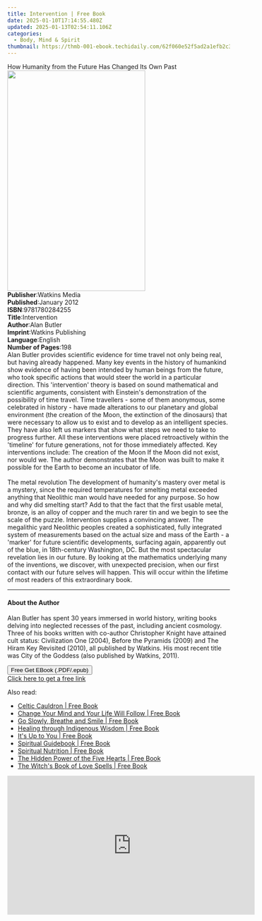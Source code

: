 ```yaml
---
title: Intervention | Free Book
date: 2025-01-10T17:14:55.480Z
updated: 2025-01-13T02:54:11.106Z
categories:
  - Body, Mind & Spirit
thumbnail: https://thmb-001-ebook.techidaily.com/62f060e52f5ad2a1efb2c3539551bf5a37bac52751797b4e8f4e926e5be745d5.jpg
---
```

<main id="book-container">
  <div class="flex flex-col">
    <div class="book-brief flex-1 py-6 px-4 sm:p-6 md:py-10 md:px-8">
      <!-- brief-->
      <div class="book-brief-main">
        How Humanity from the Future Has Changed Its Own Past
      </div>
    </div>
    <div
      class="book-meta-info flex-1 grid gap-4 col-start-1 col-end-3 row-start-1 sm:mb-6 sm:grid-cols-4 lg:gap-6 lg:col-start-2 lg:row-end-6 lg:row-span-6 lg:mb-0"
    >
      <div
        class="book-meta-info-left place-content-center mt-4 p-4 text-sm leading-6 col-start-2 col-span-2 dark:text-slate-400"
      >
        <img
          class="w-full h-500 object-cover rounded-lg sm:h-255 sm:col-span-2 lg:col-span-full"
          src="https://img-001-ebook.techidaily.com/eee1fd6e2b3d23c09b0d67d8fa1ef3bcb987fa5289d5600501bdfcfc4a190d9f.jpg"
          alt=""
          width="312"
          height="500"
        />
      </div>
      <div
        class="book-meta-info-right mt-2 col-start-1 row-start-2 col-span-3 self-center"
      >
        <!-- meta data  -->
        <div class="flex flex-col px-4 md:px-8">
          <div class="flex-1">
            <strong>Publisher</strong>:<span class="px-2">Watkins Media</span>
          </div>
          <div class="flex-1">
            <strong>Published</strong>:<span class="px-2">January 2012</span>
          </div>
          <div class="flex-1">
            <strong>ISBN</strong>:<span class="px-2">9781780284255</span>
          </div>
          <div class="flex-1">
            <strong>Title</strong>:<span class="px-2">Intervention</span>
          </div>
          <div class="flex-1">
            <strong>Author</strong>:<span class="px-2">Alan Butler</span>
          </div>
          <div class="flex-1">
            <strong>Imprint</strong>:<span class="px-2"
              >Watkins Publishing</span
            >
          </div>
          <div class="flex-1">
            <strong>Language</strong>:<span class="px-2">English</span>
          </div>
          <div class="flex-1">
            <strong>Number of Pages</strong>:<span class="px-2">198</span>
          </div>
        </div>
      </div>
    </div>
    <div class="book-description flex-1 py-6 px-4 sm:p-6 md:py-10 md:px-8">
      <div class="book-description-main">
        <div accordion-content="" id="description">
          Alan Butler provides scientific evidence for time travel not only
          being real, but having already happened. Many key events in the
          history of humankind show evidence of having been intended by human
          beings from the future, who took specific actions that would steer the
          world in a particular direction. This 'intervention' theory is based
          on sound mathematical and scientific arguments, consistent with
          Einstein's demonstration of the possibility of time travel. Time
          travellers - some of them anonymous, some celebrated in history - have
          made alterations to our planetary and global environment (the creation
          of the Moon, the extinction of the dinosaurs) that were necessary to
          allow us to exist and to develop as an intelligent species. They have
          also left us markers that show what steps we need to take to progress
          further. All these interventions were placed retroactively within the
          'timeline' for future generations, not for those immediately affected.
          Key interventions include: The creation of the Moon If the Moon did
          not exist, nor would we. The author demonstrates that the Moon was
          built to make it possible for the Earth to become an incubator of
          life.<br /><br />The metal revolution The development of humanity's
          mastery over metal is a mystery, since the required temperatures for
          smelting metal exceeded anything that Neolithic man would have needed
          for any purpose. So how and why did smelting start? Add to that the
          fact that the first usable metal, bronze, is an alloy of copper and
          the much rarer tin and we begin to see the scale of the puzzle.
          Intervention supplies a convincing answer. The megalithic yard
          Neolithic peoples created a sophisticated, fully integrated system of
          measurements based on the actual size and mass of the Earth - a
          'marker' for future scientific developments, surfacing again,
          apparently out of the blue, in 18th-century Washington, DC. But the
          most spectacular revelation lies in our future. By looking at the
          mathematics underlying many of the inventions, we discover, with
          unexpected precision, when our first contact with our future selves
          will happen. This will occur within the lifetime of most readers of
          this extraordinary book.
        </div>
        <div class="accordion-fader"></div>
      </div>
    </div>
    <div class="book-excerpts flex-1 py-6 px-4 sm:p-6 md:py-10 md:px-8">
      <!-- excerpts-->
      <div class="book-excerpts-main">
        <hr />
        <h4 class="placeholder placeholder-heading">
          <span>About the Author</span>
        </h4>
        <p>
          Alan Butler has spent 30 years immersed in world history, writing
          books delving into neglected recesses of the past, including ancient
          cosmology. Three of his books written with co-author Christopher
          Knight have attained cult status: Civilization One (2004), Before the
          Pyramids (2009) and The Hiram Key Revisited (2010), all published by
          Watkins. His most recent title was City of the Goddess (also published
          by Watkins, 2011).
        </p>
      </div>
    </div>
    <div
      class="book-about-author flex-1 py-6 px-4 sm:p-6 md:py-10 md:px-8"
    ></div>
    <div class="book-free-get flex-1 py-6 px-4 sm:p-6 md:py-10 md:px-8">
      <button
        id="btn-free-get"
        class="bg-blue-500 hover:bg-blue-700 text-white font-bold py-2 px-4 rounded"
      >
        Free Get EBook (.PDF/.epub)
      </button>
      <div id="countdown-display" class="px-2 text-lg mt-2"></div>
      <a
        id="free-link"
        class="hidden bg-blue-500 hover:bg-blue-700 text-white font-bold py-2 px-4 rounded"
        href="https://www.ebooks.com/en-us/book/2563551/intervention/alan-butler/"
        target="_blank"
        >Click here to get a free link</a
      >
    </div>
    <script>
      let countdownTime = 0;
      let countdownInterval = null;
      document
        .getElementById('btn-free-get')
        .addEventListener('click', startCountdown);
      function startCountdown() {
        countdownTime = new Date().getTime() + 60000 * 3;
        countdownInterval = setInterval(updateCountdown, 1000);
        document.getElementById('btn-free-get').disabled = true;
        document
          .getElementById('btn-free-get')
          .classList.add('bg-gray-500', 'cursor-not-allowed');
      }
      function updateCountdown() {
        let currentTime = new Date().getTime();
        let timeLeft = countdownTime - currentTime;
        let secondsLeft = Math.floor(timeLeft / 1000);
        document.getElementById('countdown-display').innerHTML =
          `Remaining time: ${secondsLeft} seconds.`;
        if (secondsLeft <= 0) {
          clearInterval(countdownInterval);
          document.getElementById('btn-free-get').classList.add('hidden');
          document.getElementById('free-link').classList.remove('hidden');
          document.getElementById('countdown-display').innerHTML = '';
        }
      }
    </script>
  </div>
</main>

<ins class="adsbygoogle"
      style="display:block"
      data-ad-client="ca-pub-7571918770474297"
      data-ad-slot="8358498916"
      data-ad-format="auto"
      data-full-width-responsive="true"></ins>
    

<span class="atpl-alsoreadstyle">Also read:</span>
<div><ul>
<li><a href="https://novels-ebooks.techidaily.com/211311522-9781923009516-celtic-cauldron/"><u>Celtic Cauldron | Free Book</u></a></li>
<li><a href="https://novels-ebooks.techidaily.com/211311165-9781684811014-change-your-mind-and-your-life-will-follow/"><u>Change Your Mind and Your Life Will Follow | Free Book</u></a></li>
<li><a href="https://novels-ebooks.techidaily.com/211311147-9781642507201-go-slowly-breathe-and-smile/"><u>Go Slowly, Breathe and Smile | Free Book</u></a></li>
<li><a href="https://novels-ebooks.techidaily.com/211311518-9781923009363-healing-through-indigenous-wisdom/"><u>Healing through Indigenous Wisdom | Free Book</u></a></li>
<li><a href="https://novels-ebooks.techidaily.com/211311164-9781642509762-its-up-to-you/"><u>It's Up to You | Free Book</u></a></li>
<li><a href="https://novels-ebooks.techidaily.com/211311521-9781923009462-spiritual-guidebook/"><u>Spiritual Guidebook | Free Book</u></a></li>
<li><a href="https://novels-ebooks.techidaily.com/211311927-9781803413853-spiritual-nutrition/"><u>Spiritual Nutrition | Free Book</u></a></li>
<li><a href="https://novels-ebooks.techidaily.com/211311368-9781401977276-the-hidden-power-of-the-five-hearts/"><u>The Hidden Power of the Five Hearts | Free Book</u></a></li>
<li><a href="https://novels-ebooks.techidaily.com/211311170-9781684811175-the-witchs-book-of-love-spells/"><u>The Witch's Book of Love Spells | Free Book</u></a></li>
</ul></div>

<!-- affiliate ads begin -->
<iframe width="560" height="315" src="https://www.youtube.com/embed/4YCkNXJjC3c?si=9Tn8KiqKGTZi1o7E" title="YouTube video player" frameborder="0" allow="accelerometer; autoplay; clipboard-write; encrypted-media; gyroscope; picture-in-picture; web-share" referrerpolicy="strict-origin-when-cross-origin" allowfullscreen></iframe>
<!-- affiliate ads end -->

